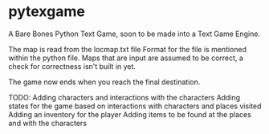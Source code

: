 # pytexgame
A Bare Bones Python Text Game, soon to be made into a Text Game Engine.

The map is read from the locmap.txt file
Format for the file is mentioned within the python file. 
Maps that are input are assumed to be correct, a check for correctness isn't built in yet. 

The game now ends when you reach the final destination.

TODO:
Adding characters and interactions with the characters
Adding states for the game based on interactions with characters and places visited
Adding an inventory for the player
Adding items to be found at the places and with the characters
